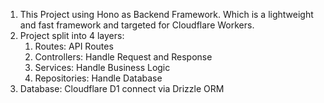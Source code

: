 1. This Project using Hono as Backend Framework. Which is a lightweight and fast framework and targeted for Cloudflare Workers.
2. Project split into 4 layers:
   1. Routes: API Routes
   2. Controllers: Handle Request and Response
   3. Services: Handle Business Logic
   4. Repositories: Handle Database
3. Database: Cloudflare D1 connect via Drizzle ORM